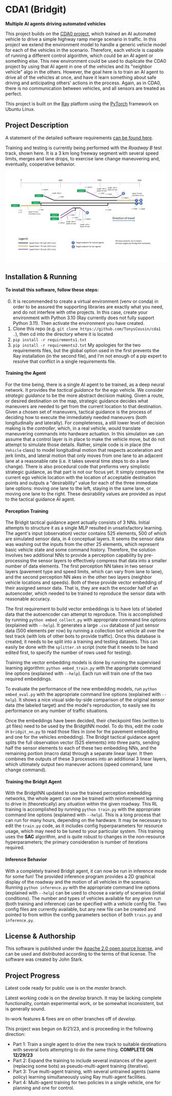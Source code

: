 # CDA1 (Bridgit)
**Multiple AI agents driving automated vehicles**

This project builds on the [CDA0 project](https://github.com/TonysCousin/cda0), which trained an AI automated vehicle to drive a simple highway ramp merge scenario in traffic.
In this project we extend the environment model to handle a generic vehicle model for each of the vehicles in the scenario.
Therefore, each vehicle is capable of running a different control algorithm, which could be an AI agent or something else.
This new environment could be used to duplicate the CDA0 project by using that AI agent in one of the vehicles and its "neighbor vehicle" algo in the others.
However, the goal here is to train an AI agent to drive all of the vehicles at once, and have it learn something about safe driving and anticipating others' actions in the process.
Again, as in CDA0, there is no communication between vehicles, and all sensors are treated as perfect.

This project is built on the [Ray](https://www.ray.io) platform using the [PyTorch](https://pytorch.org) framework on Ubuntu Linux.


## Project Description
A statement of the detailed software requirements [can be found here](docs/cda1_rqmts.txt).

Training and testing is currently being performed with the _Roadway B_ test track, shown here. It is a 3 km long freeway segment with several speed limits, merges and lane drops, to exercise lane change maneuvering and, eventually, cooperative behavior.

![Roadway B](docs/images/RoadwayB_map.png)

## Installation & Running

#### To install this software, follow these steps:

0. It is recommended to create a virtual environment (venv or conda) in order to be assured the supporting libraries are exactly what you need, and do not interfere with othe projects. In this case, create your environment with Python 3.10 (Ray currently does not fully support Python 3.11). Then activate the environment you have created.
1. Clone this repo (e.g. `git clone https://github.com/TonysCousin/cda1 .`), then cd into the directory where it is located
2. `pip install -r requirements1.txt`
3. `pip install -r requirements2.txt`
My apologies for the two requirements files, but the global option used in the first prevents the Ray installation (in the second file), and I'm not enough of a pip expert to resolve that conflict in a single requirements file.

#### Training the Agent

For the time being, there is a single AI agent to be trained, as a deep neural network.
It provides the _tactical guidance_ for the ego vehicle.
We consider _strategic guidance_ to be the more abstract decision making.
Given a route, or desired destination on the map, strategic guidance decides what maneuvers are needed to get from the current location to that destination.
Given a chosen set of maneuvers, tactical guidance is the process of deciding how to execute the immediately needed maneuvers (both longitudinally and laterally).
For completeness, a still lower level of decision making is the _controller_, which, in a real vehicle, would translate maneuvering commands into hardware actuation.
In this simulation we can assume that a control layer is in place to make the vehicle move, but do not attempt to simulate those details.
Rather, simple code is in place (the `Vehicle` class) to model longitudinal motion that respects acceleration and jerk limits, and lateral motion that only moves from one lane to an adjacent lane at a reasonable rate (i.e. it takes several time steps to do a lane change).
There is also procedural code that preforms very simplistic strategic guidance, as that part is not our focus yet.
It simply compares the current ego vehicle location with the location of acceptable destination points and outputs a "desirability" value for each of the three immediate lane options: moving one lane to the left, staying in the same lane, or moving one lane to the right.
These desirability values are provided as input to the tactical guidance AI agent.

#### Perception Training

The Bridgit tactical guidance agent actually consists of 3 NNs.
Initial attempts to structure it as a single MLP resulted in unsatisfactory learning.
The agent's input (observation) vector contains 525 elements, 500 of which are simulated sensor data, in 4 conceptual layers.
It seems the sensor data was washing out the inputs from the other 25 elements, which represent basic vehicle state and some command history.
Therefore, the solution involves two additional NNs to provide a perception capability by pre-processing the sensor layers to effectively compress that data into a smaller number of data elements.
The first perception NN takes in two sensor layers (pavement type and speed limits, which can vary from lane to lane), and the second perception NN akes in the other two layers (neighbor vehicle locations and speeds).
Both of these provide vector embedding of their assigned sensor data.
That is, they are each the encoder half of an autoencoder, which needed to be trained to reproduce the sensor data with reasonable accuracy.

The first requirement to build vector embeddings is to have lots of labeled data that the autoencoder can attempt to reproduce.
This is accomplished by running
  `python embed_collect.py`
with appropriate command line options (explained with `--help`).
It generates a large `.csv` database of just sensor data (500 elements per row) by running a collection bot vehicle all over the test track (with lots of other bots to provide traffic).
Once this database is created, it needs to be split into a training and testing datasets.
This can easily be done with the `splitter.sh` script (note that it needs to be hand edited first, to specify the number of rows used for testing).

Training the vector embedding models is done by running the supervised learning algorithm:
  `python embed_train.py`
with the appropriate command line options (explained with `--help`).
Each run will train one of the two required embeddings.

To evaluate the performance of the new embedding models, run
  `python embed_eval.py`
with the appropriate command line options (explained with `--help`).
It shows a nice visual side-by-side comparison of the original sensor data (the labeled target) and the model's reproduction, to easily see its performance on any number of traffic situations.

Once the embeddings have been decided, their checkpoint files (written to .pt files) need to be used by the BridgitNN model.
To do this, edit the code in `bridgit_nn.py` to read those files in (one for the pavement embedding and one for the vehicles embedding).
The Bridgit tactical guidance agent splits the full observation vector (525 elements) into three parts, sending half the sensor elements to each of these two embedding NNs, and the remaining portion (macro data) through a separate linear layer.
It then combines the outputs of these 3 processes into an additional 3 linear layers, which ultimately output two maneuver actions (speed command, lane change command).

#### Training the Bridgit Agent

With the BridgitNN updated to use the trained perception embedding networks, the whole agent can now be trained with reinforcement learning to drive in (theoretically) any situation within the given roadway.
This RL training is accomplished by running
  `python train.py`
with the appropriate command line options (explained with `--help`).
This is a long process that can run for many hours, depending on the hardware.
It may be necessary to edit the `train.py` code, as it includes config hyperparameters for resource usage, which may need to be tuned to your particular system.
This training uses the **SAC** algorithm, and is quite robust to changes in the non-resource hyperparameters; the primary consideration is number of iterations required.

#### Inference Behavior

With a completely trained Bridgit agent, it can now be run in inference mode for some fun!
The provided inference program provides a 2D graphical display of the roadway and the motion of all vehicles in the scenario.
Running
  `python inference.py`
with the appropriate command line options (explained with `--help`) can be used to choose a variety of scenarios (initial conditions).
The number and types of vehicles available for any given run (both training and inference) can be specified with a vehicle config file.
Two config files are currently available, but any new file can be created and pointed to from within the config parameters section of both `train.py` and `inference.py`.

## License & Authorship
This software is published under the [Apache 2.0 open source license](LICENSE), and can be used and distributed according to the terms of that license.
The software was created by John Stark.

## Project Progress
Latest code ready for public use is on the _master_ branch.

Latest working code is on the _develop_ branch. It may be lacking complete functionality, contain experimental work, or be somewhat inconsistent, but is generally sound.

In-work features & fixes are on other branches off of _develop_.

This project was begun on 8/21/23, and is proceeding in the following direction:
- Part 1:  Train a single agent to drive the new track to suitable destinations with several bots attempting to do the same thing. **COMPLETE ON 12/29/23**
- Part 2:  Expand the training to include several instances of the agent (replacing some bots) as pseudo-multi-agent training (iterative).
- Part 3:  True multi-agent training, with several untrained agents (same policy) learning simultaneously using Ray multi-agent facilities.
- Part 4:  Multi-agent training for two policies in a single vehicle, one for planning and one for control.
